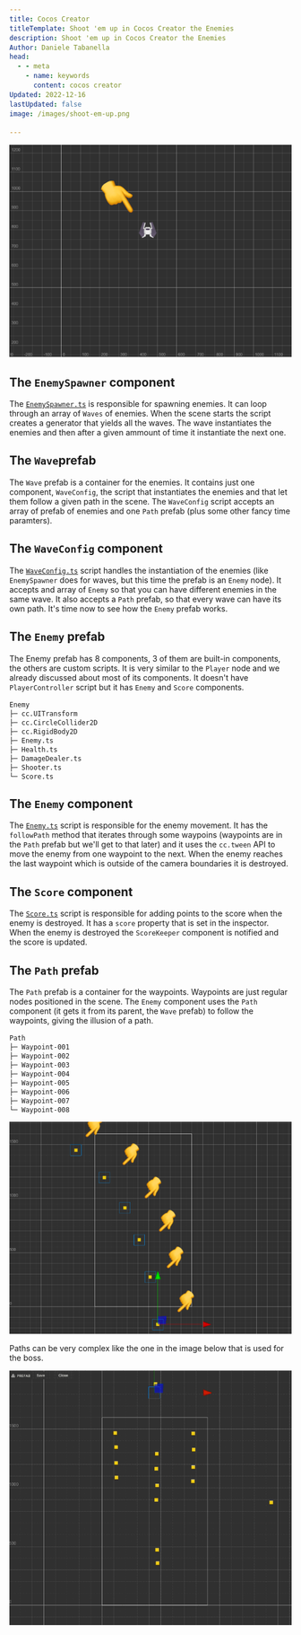 ```yaml
---
title: Cocos Creator
titleTemplate: Shoot 'em up in Cocos Creator the Enemies
description: Shoot 'em up in Cocos Creator the Enemies
Author: Daniele Tabanella
head:
  - - meta
    - name: keywords
      content: cocos creator
Updated: 2022-12-16
lastUpdated: false
image: /images/shoot-em-up.png

---
```


![The enemy prefab](./images/enemy.png)

## The `EnemySpawner` component

The [`EnemySpawner.ts`](https://github.com/theRenard/cocos-creator-laser-defender/blob/master/assets/Scripts/EnemySpawner.ts) is responsible for spawning enemies. It can loop through an array of `Waves` of enemies. When the scene starts the script creates a generator that yields all the waves. The wave instantiates the enemies and then after a given ammount of time it instantiate the next one. 

## The `Wave`prefab

The `Wave` prefab is a container for the enemies. It contains just one component, `WaveConfig`, the script that instantiates the enemies and that let them follow a given path in the scene. The `WaveConfig` script accepts an array of prefab of enemies and one `Path` prefab (plus some other fancy time paramters).

## The `WaveConfig` component

The [`WaveConfig.ts`](https://github.com/theRenard/cocos-creator-laser-defender/blob/master/assets/Scripts/WaveConfig.ts) script handles the instantiation of the enemies (like `EnemySpawner` does for waves, but this time the prefab is an `Enemy` node). It accepts and array of `Enemy` so that you can have different enemies in the same wave. It also accepts a `Path` prefab, so that every wave can have its own path. It's time now to see how the `Enemy` prefab works.

## The `Enemy` prefab

The Enemy prefab has 8 components, 3 of them are built-in components, the others are custom scripts. It is very similar to the `Player` node and we already discussed about most of its components. It doesn't have `PlayerController` script but it has `Enemy` and `Score` components. 

```
Enemy
├─ cc.UITransform
├─ cc.CircleCollider2D
├─ cc.RigidBody2D
├─ Enemy.ts
├─ Health.ts
├─ DamageDealer.ts
├─ Shooter.ts
└─ Score.ts
```



## The `Enemy` component

The [`Enemy.ts`](https://github.com/theRenard/cocos-creator-laser-defender/blob/master/assets/Scripts/Enemy.ts) script is responsible for the enemy movement. It has the `followPath` method that iterates through some waypoins (waypoints are in the `Path` prefab but we'll get to that later) and it uses the `cc.tween` API to move the enemy from one waypoint to the next. When the enemy reaches the last waypoint which is outside of the camera boundaries it is destroyed.

## The `Score` component

The [`Score.ts`](https://github.com/theRenard/cocos-creator-laser-defender/blob/master/assets/Scripts/Score.ts) script is responsible for adding points to the score when the enemy is destroyed. It has a `score` property that is set in the inspector. When the enemy is destroyed the `ScoreKeeper` component is notified and the score is updated.

## The `Path` prefab

The `Path` prefab is a container for the waypoints. Waypoints are just regular nodes positioned in the scene. The `Enemy` component uses the `Path` component (it gets it from its parent, the `Wave` prefab) to follow the waypoints, giving the illusion of a path. 

```
Path
├─ Waypoint-001
├─ Waypoint-002
├─ Waypoint-003
├─ Waypoint-004
├─ Waypoint-005
├─ Waypoint-006
├─ Waypoint-007
└─ Waypoint-008
```

![A Prefab with its waypoints](./images/waypoints.png)

Paths can be very complex like the one in the image below that is used for the boss.

![A complex path](./images/waypoints.gif)